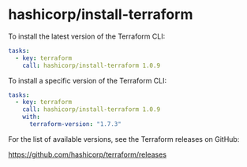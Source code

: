 # hashicorp/install-terraform

To install the latest version of the Terraform CLI:

```yaml
tasks:
  - key: terraform
    call: hashicorp/install-terraform 1.0.9
```

To install a specific version of the Terraform CLI:

```yaml
tasks:
  - key: terraform
    call: hashicorp/install-terraform 1.0.9
    with:
      terraform-version: "1.7.3"
```

For the list of available versions, see the Terraform releases on GitHub:

https://github.com/hashicorp/terraform/releases
